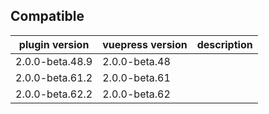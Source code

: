 ## Compatible

| plugin version  | vuepress version | description |
| --------------- | ---------------- | ----------- |
| 2.0.0-beta.48.9 | 2.0.0-beta.48    |             |
| 2.0.0-beta.61.2 | 2.0.0-beta.61    |             |
| 2.0.0-beta.62.2 | 2.0.0-beta.62    |             |
